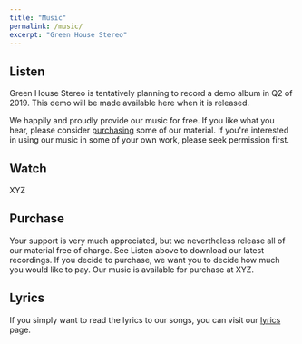 ```yaml
---
title: "Music"
permalink: /music/
excerpt: "Green House Stereo"
---
```


## Listen
Green House Stereo is tentatively planning to record a demo album in Q2 of 2019. This demo will be made available here when it is released.

We happily and proudly provide our music for free. If you like what you hear, please consider [purchasing](#) some of our material. If you're interested in using our music in some of your own work, please seek permission first.

## Watch
XYZ

## Purchase
Your support is very much appreciated, but we nevertheless release all of our material free of charge. See Listen above to download our latest recordings. If you decide to purchase, we want you to decide how much you would like to pay. Our music is available for purchase at XYZ.

## Lyrics
If you simply want to read the lyrics to our songs, you can visit our [lyrics](/greenhousestereo/lyrics/) page. 
